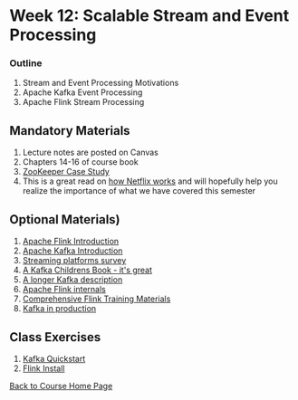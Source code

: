 # Week 12: Scalable Stream and Event Processing

### Outline
1. Stream and Event Processing Motivations
1. Apache Kafka Event Processing
1. Apache Flink Stream Processing


## Mandatory Materials
1. Lecture notes are posted on Canvas
1. Chapters 14-16 of course book
1. [ZooKeeper Case Study](https://www.youtube.com/watch?v=Vv4HpLfqAz4)
1. This is a great read on [how Netflix works](https://medium.com/@nidhiupreti99/understanding-system-design-of-netflix-backend-architecture-and-cloud-services-b077162e45bc) and will hopefully help you realize the importance of what we have covered this semester

## Optional Materials)
1. [Apache Flink Introduction](https://www.youtube.com/watch?v=DkNeyCW-eH0)
1. [Apache Kafka Introduction](https://www.youtube.com/watch?v=UEg40Te8pnE)
1. [Streaming platforms survey](https://www.youtube.com/watch?v=ZWez6hOpirY)
1. [A Kafka Childrens Book - it's great](http://www.gentlydownthe.stream/)
1. [A longer Kafka description](https://www.youtube.com/watch?v=X40EozwK75s)
1. [Apache Flink internals](https://www.youtube.com/watch?v=pPqNNkLFGYM)
1. [Comprehensive Flink Training Materials](https://flink.apache.org/training.html)
1. [Kafka in production](https://www.youtube.com/watch?v=1vLMuWsfMcA)

## Class Exercises
1. [Kafka Quickstart](https://kafka.apache.org/quickstart)
1. [Flink Install](https://ci.apache.org/projects/flink/flink-docs-release-1.11/try-flink/local_installation.html)

[Back to Course Home Page](https://gortonator.github.io/bsds-6650/)

